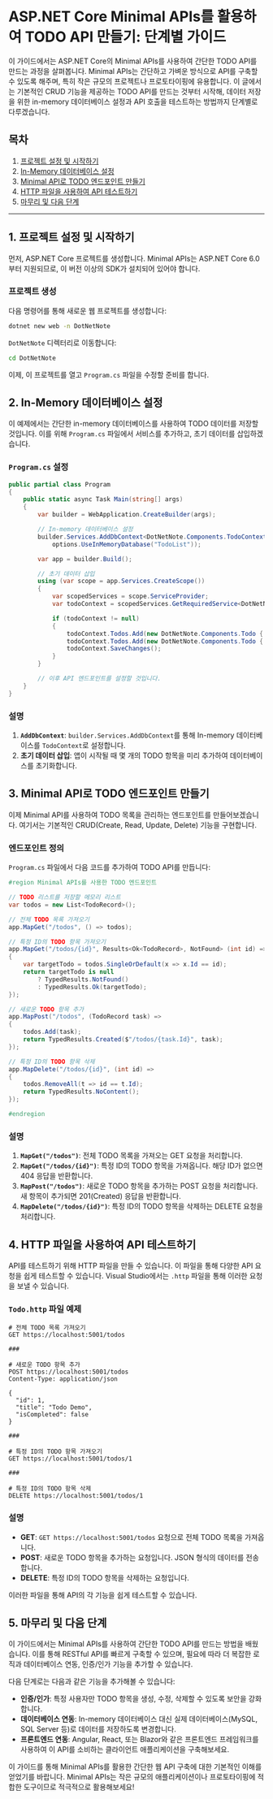 # ASP.NET Core Minimal APIs를 활용하여 TODO API 만들기: 단계별 가이드

이 가이드에서는 ASP.NET Core의 Minimal APIs를 사용하여 간단한 TODO API를 만드는 과정을 살펴봅니다. Minimal APIs는 간단하고 가벼운 방식으로 API를 구축할 수 있도록 해주며, 특히 작은 규모의 프로젝트나 프로토타이핑에 유용합니다. 이 글에서는 기본적인 CRUD 기능을 제공하는 TODO API를 만드는 것부터 시작해, 데이터 저장을 위한 in-memory 데이터베이스 설정과 API 호출을 테스트하는 방법까지 단계별로 다루겠습니다.

## 목차
1. [프로젝트 설정 및 시작하기](#1-프로젝트-설정-및-시작하기)
2. [In-Memory 데이터베이스 설정](#2-in-memory-데이터베이스-설정)
3. [Minimal API로 TODO 엔드포인트 만들기](#3-minimal-api로-todo-엔드포인트-만들기)
4. [HTTP 파일을 사용하여 API 테스트하기](#4-http-파일을-사용하여-api-테스트하기)
5. [마무리 및 다음 단계](#5-마무리-및-다음-단계)

---

## 1. 프로젝트 설정 및 시작하기

먼저, ASP.NET Core 프로젝트를 생성합니다. Minimal APIs는 ASP.NET Core 6.0부터 지원되므로, 이 버전 이상의 SDK가 설치되어 있어야 합니다.

### 프로젝트 생성

다음 명령어를 통해 새로운 웹 프로젝트를 생성합니다:

```bash
dotnet new web -n DotNetNote
```

`DotNetNote` 디렉터리로 이동합니다:

```bash
cd DotNetNote
```

이제, 이 프로젝트를 열고 `Program.cs` 파일을 수정할 준비를 합니다.

## 2. In-Memory 데이터베이스 설정

이 예제에서는 간단한 in-memory 데이터베이스를 사용하여 TODO 데이터를 저장할 것입니다. 이를 위해 `Program.cs` 파일에서 서비스를 추가하고, 초기 데이터를 삽입하겠습니다.

### `Program.cs` 설정

```csharp
public partial class Program
{
    public static async Task Main(string[] args)
    {
        var builder = WebApplication.CreateBuilder(args);

        // In-memory 데이터베이스 설정
        builder.Services.AddDbContext<DotNetNote.Components.TodoContext>(options =>
            options.UseInMemoryDatabase("TodoList"));

        var app = builder.Build();

        // 초기 데이터 삽입
        using (var scope = app.Services.CreateScope())
        {
            var scopedServices = scope.ServiceProvider;
            var todoContext = scopedServices.GetRequiredService<DotNetNote.Components.TodoContext>();

            if (todoContext != null)
            {
                todoContext.Todos.Add(new DotNetNote.Components.Todo { Id = -2, Title = "Angular", IsDone = false });
                todoContext.Todos.Add(new DotNetNote.Components.Todo { Id = -1, Title = "ASP.NET Core", IsDone = true });
                todoContext.SaveChanges();
            }
        }

        // 이후 API 엔드포인트를 설정할 것입니다.
    }
}
```

### 설명

1. **`AddDbContext`**: `builder.Services.AddDbContext`를 통해 In-memory 데이터베이스를 `TodoContext`로 설정합니다.
2. **초기 데이터 삽입**: 앱이 시작될 때 몇 개의 TODO 항목을 미리 추가하여 데이터베이스를 초기화합니다.

## 3. Minimal API로 TODO 엔드포인트 만들기

이제 Minimal API를 사용하여 TODO 목록을 관리하는 엔드포인트를 만들어보겠습니다. 여기서는 기본적인 CRUD(Create, Read, Update, Delete) 기능을 구현합니다.

### 엔드포인트 정의

`Program.cs` 파일에서 다음 코드를 추가하여 TODO API를 만듭니다:

```csharp
#region Minimal APIs를 사용한 TODO 엔드포인트

// TODO 리스트를 저장할 메모리 리스트
var todos = new List<TodoRecord>();

// 전체 TODO 목록 가져오기
app.MapGet("/todos", () => todos);

// 특정 ID의 TODO 항목 가져오기
app.MapGet("/todos/{id}", Results<Ok<TodoRecord>, NotFound> (int id) =>
{
    var targetTodo = todos.SingleOrDefault(x => x.Id == id);
    return targetTodo is null
        ? TypedResults.NotFound()
        : TypedResults.Ok(targetTodo);
});

// 새로운 TODO 항목 추가
app.MapPost("/todos", (TodoRecord task) =>
{
    todos.Add(task);
    return TypedResults.Created($"/todos/{task.Id}", task);
});

// 특정 ID의 TODO 항목 삭제
app.MapDelete("/todos/{id}", (int id) =>
{
    todos.RemoveAll(t => id == t.Id);
    return TypedResults.NoContent();
});

#endregion
```

### 설명

1. **`MapGet("/todos")`**: 전체 TODO 목록을 가져오는 GET 요청을 처리합니다.
2. **`MapGet("/todos/{id}")`**: 특정 ID의 TODO 항목을 가져옵니다. 해당 ID가 없으면 404 응답을 반환합니다.
3. **`MapPost("/todos")`**: 새로운 TODO 항목을 추가하는 POST 요청을 처리합니다. 새 항목이 추가되면 201(Created) 응답을 반환합니다.
4. **`MapDelete("/todos/{id}")`**: 특정 ID의 TODO 항목을 삭제하는 DELETE 요청을 처리합니다.

## 4. HTTP 파일을 사용하여 API 테스트하기

API를 테스트하기 위해 HTTP 파일을 만들 수 있습니다. 이 파일을 통해 다양한 API 요청을 쉽게 테스트할 수 있습니다. Visual Studio에서는 `.http` 파일을 통해 이러한 요청을 보낼 수 있습니다.

### `Todo.http` 파일 예제

```
# 전체 TODO 목록 가져오기
GET https://localhost:5001/todos

###

# 새로운 TODO 항목 추가
POST https://localhost:5001/todos
Content-Type: application/json

{
  "id": 1,
  "title": "Todo Demo",
  "isCompleted": false
}

###

# 특정 ID의 TODO 항목 가져오기
GET https://localhost:5001/todos/1

###

# 특정 ID의 TODO 항목 삭제
DELETE https://localhost:5001/todos/1
```

### 설명

- **GET**: `GET https://localhost:5001/todos` 요청으로 전체 TODO 목록을 가져옵니다.
- **POST**: 새로운 TODO 항목을 추가하는 요청입니다. JSON 형식의 데이터를 전송합니다.
- **DELETE**: 특정 ID의 TODO 항목을 삭제하는 요청입니다.

이러한 파일을 통해 API의 각 기능을 쉽게 테스트할 수 있습니다.

## 5. 마무리 및 다음 단계

이 가이드에서는 Minimal APIs를 사용하여 간단한 TODO API를 만드는 방법을 배웠습니다. 이를 통해 RESTful API를 빠르게 구축할 수 있으며, 필요에 따라 더 복잡한 로직과 데이터베이스 연동, 인증/인가 기능을 추가할 수 있습니다.

다음 단계로는 다음과 같은 기능을 추가해볼 수 있습니다:
- **인증/인가**: 특정 사용자만 TODO 항목을 생성, 수정, 삭제할 수 있도록 보안을 강화합니다.
- **데이터베이스 연동**: In-memory 데이터베이스 대신 실제 데이터베이스(MySQL, SQL Server 등)로 데이터를 저장하도록 변경합니다.
- **프론트엔드 연동**: Angular, React, 또는 Blazor와 같은 프론트엔드 프레임워크를 사용하여 이 API를 소비하는 클라이언트 애플리케이션을 구축해보세요.

이 가이드를 통해 Minimal APIs를 활용한 간단한 웹 API 구축에 대한 기본적인 이해를 얻었기를 바랍니다. Minimal APIs는 작은 규모의 애플리케이션이나 프로토타이핑에 적합한 도구이므로 적극적으로 활용해보세요!
